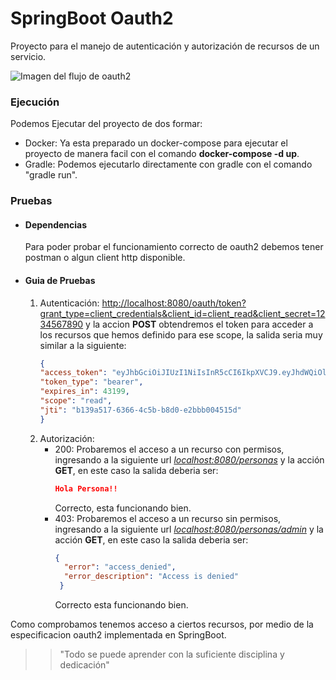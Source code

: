 # SpringBoot Oauth2
Proyecto para el manejo de autenticación y autorización de recursos de un servicio.

![Imagen del flujo de oauth2](https://uploads.toptal.io/blog/image/129096/toptal-blog-image-1549493352154-d8593c1d09444018667fd89566010f57.png)

### Ejecución
Podemos Ejecutar del proyecto de dos formar:
- Docker: Ya esta preparado un
  docker-compose para ejecutar el proyecto de
  manera facil con el comando **docker-compose -d up**.
- Gradle: Podemos ejecutarlo directamente con gradle
  con el comando "gradle run".
  
### Pruebas

- #### Dependencias
    Para poder probar el funcionamiento correcto de oauth2
    debemos tener postman o algun client http disponible.

- #### Guia de Pruebas
    1.  Autenticación:
       <http://localhost:8080/oauth/token?grant_type=client_credentials&client_id=client_read&client_secret=1234567890>
       y la accion **POST** obtendremos el token para acceder a los recursos
       que hemos definido para ese scope, la salida seria
       muy similar a la siguiente:
        ```json
        {
        "access_token": "eyJhbGciOiJIUzI1NiIsInR5cCI6IkpXVCJ9.eyJhdWQiOlsic2VydmljZSJdLCJzY29wZSI6WyJyZWFkIl0sImV4cCI6MTYxMTkyNzY2NCwiYXV0aG9yaXRpZXMiOlsiQ0xJRU5UX1JFQUQiXSwianRpIjoiYjEzOWE1MTctNjM2Ni00YzViLWI4ZDAtZTJiYmIwMDQ1MTVkIiwiY2xpZW50X2lkIjoiY2xpZW50X3JlYWQifQ.KiqoFiuIRh8Iz6EjuP64MgKp7H9If7bR-ZALnp7g15M",
        "token_type": "bearer",
        "expires_in": 43199,
        "scope": "read",
        "jti": "b139a517-6366-4c5b-b8d0-e2bbb004515d"
        }
        
        ```
    2. Autorización:
        - 200: Probaremos el acceso a un recurso con permisos,
          ingresando a la siguiente 
          url *<localhost:8080/personas>* y la acción **GET**,
          en este caso la salida deberia ser:
            ```json
            Hola Persona!!
            ```
          Correcto, esta funcionando bien.
        - 403: Probaremos el acceso a un recurso sin permisos,
          ingresando a la siguiente 
          url *<localhost:8080/personas/admin>* y la acción **GET**,
          en este caso la salida deberia ser:
            ```json
            {
              "error": "access_denied",
              "error_description": "Access is denied"
             }
            ```
          Correcto esta funcionando bien.

Como comprobamos tenemos acceso a ciertos
recursos, por medio de la especificacion oauth2
implementada en SpringBoot.
>> "Todo se puede aprender con la suficiente disciplina y dedicación"
